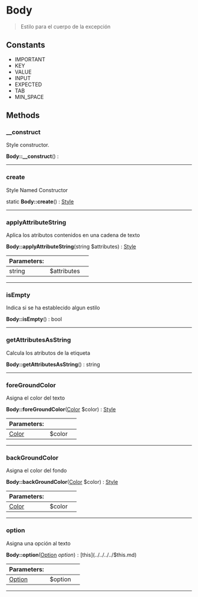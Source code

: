 
                                                                                                                                            
    
# Body


> Estilo para el cuerpo de la excepción
>
> 




## Constants
- IMPORTANT
- KEY
- VALUE
- INPUT
- EXPECTED
- TAB
- MIN_SPACE




## Methods

### __construct
Style constructor.


**Body::__construct**() : 



---


### create
Style Named Constructor


static **Body::create**() : [Style](../../../../Style.md)



---


### applyAttributeString
Aplica los atributos contenidos en una cadena de texto


**Body::applyAttributeString**(string $attributes) : [Style](../../../../Style.md)


|Parameters: | | |
| --- | --- | --- |
|string |$attributes |  |

---


### isEmpty
Indica si se ha establecido algun estilo


**Body::isEmpty**() : bool



---


### getAttributesAsString
Calcula los atributos de la etiqueta


**Body::getAttributesAsString**() : string



---


### foreGroundColor
Asigna el color del texto


**Body::foreGroundColor**([Color](../../../../Color.md) $color) : [Style](../../../../Style.md)


|Parameters: | | |
| --- | --- | --- |
|[Color](../../../../Color.md) |$color |  |

---


### backGroundColor
Asigna el color del fondo


**Body::backGroundColor**([Color](../../../../Color.md) $color) : [Style](../../../../Style.md)


|Parameters: | | |
| --- | --- | --- |
|[Color](../../../../Color.md) |$color |  |

---


### option
Asigna una opción al texto


**Body::option**([Option](../../../../Option.md) $option) : [$this](../../../../$this.md)


|Parameters: | | |
| --- | --- | --- |
|[Option](../../../../Option.md) |$option |  |

---


                                                                                                                                                                                                                                                                                                                                                                                                            
    
                                                                                                                                                                                                                                                                             
                